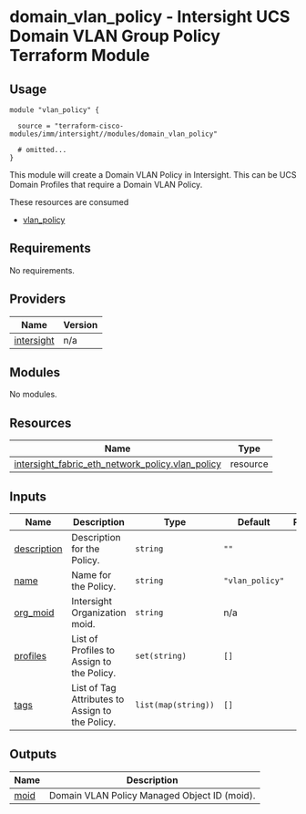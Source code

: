# domain_vlan_policy - Intersight UCS Domain VLAN Group Policy Terraform Module

## Usage

```hcl
module "vlan_policy" {

  source = "terraform-cisco-modules/imm/intersight//modules/domain_vlan_policy"

  # omitted...
}
```

This module will create a Domain VLAN Policy in Intersight.  This can be UCS Domain Profiles that require a Domain VLAN Policy.  

These resources are consumed

* [vlan_policy](https://registry.terraform.io/providers/CiscoDevNet/intersight/latest/docs/resources/fabric_eth_network_policy)

<!-- BEGINNING OF PRE-COMMIT-TERRAFORM DOCS HOOK -->
## Requirements

No requirements.

## Providers

| Name | Version |
|------|---------|
| <a name="provider_intersight"></a> [intersight](#provider\_intersight) | n/a |

## Modules

No modules.

## Resources

| Name | Type |
|------|------|
| [intersight_fabric_eth_network_policy.vlan_policy](https://registry.terraform.io/providers/CiscoDevNet/intersight/latest/docs/resources/fabric_eth_network_policy) | resource |

## Inputs

| Name | Description | Type | Default | Required |
|------|-------------|------|---------|:--------:|
| <a name="input_description"></a> [description](#input\_description) | Description for the Policy. | `string` | `""` | no |
| <a name="input_name"></a> [name](#input\_name) | Name for the Policy. | `string` | `"vlan_policy"` | no |
| <a name="input_org_moid"></a> [org\_moid](#input\_org\_moid) | Intersight Organization moid. | `string` | n/a | yes |
| <a name="input_profiles"></a> [profiles](#input\_profiles) | List of Profiles to Assign to the Policy. | `set(string)` | `[]` | no |
| <a name="input_tags"></a> [tags](#input\_tags) | List of Tag Attributes to Assign to the Policy. | `list(map(string))` | `[]` | no |

## Outputs

| Name | Description |
|------|-------------|
| <a name="output_moid"></a> [moid](#output\_moid) | Domain VLAN Policy Managed Object ID (moid). |
<!-- END OF PRE-COMMIT-TERRAFORM DOCS HOOK -->
